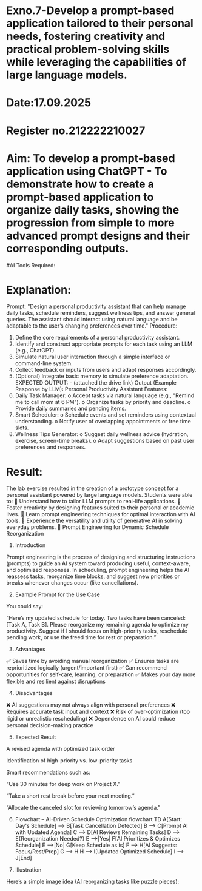 # Exno.7-Develop a prompt-based application tailored to their personal needs, fostering creativity and practical problem-solving skills while leveraging the capabilities of large language models.

# Date:17.09.2025
# Register no.212222210027
# Aim: To develop a prompt-based application using ChatGPT - To demonstrate how to create a prompt-based application to organize daily tasks, showing the progression from simple to more advanced prompt designs and their corresponding outputs.

#AI Tools Required: 


# Explanation: 
Prompt:
"Design a personal productivity assistant that can help manage daily tasks, schedule reminders, suggest wellness tips, and answer general queries. The assistant should interact using natural language and be adaptable to the user’s changing preferences over time."
Procedure:
1. Define the core requirements of a personal productivity assistant.
2. Identify and construct appropriate prompts for each task using an LLM (e.g., ChatGPT).
3. Simulate natural user interaction through a simple interface or command-line system.
4. Collect feedback or inputs from users and adapt responses accordingly.
5. (Optional) Integrate basic memory to simulate preference adaptation.
EXPECTED OUTPUT: - (attached the drive link)
Output (Example Response by LLM):
Personal Productivity Assistant Features:
1. Daily Task Manager:
o Accept tasks via natural language (e.g., "Remind me to call mom at 6 PM").
o Organize tasks by priority and deadline.
o Provide daily summaries and pending items.
2. Smart Scheduler:
o Schedule events and set reminders using contextual understanding.
o Notify user of overlapping appointments or free time slots.
3. Wellness Tips Generator:
o Suggest daily wellness advice (hydration, exercise, screen-time breaks).
o Adapt suggestions based on past user preferences and responses.



# Result: 
The lab exercise resulted in the creation of a prototype concept for a personal assistant powered by large language models. Students were able to:
 Understand how to tailor LLM prompts to real-life applications.
 Foster creativity by designing features suited to their personal or academic lives.
 Learn prompt engineering techniques for optimal interaction with AI tools.
 Experience the versatility and utility of generative AI in solving everyday problems.
📌 Prompt Engineering for Dynamic Schedule Reorganization
1. Introduction

Prompt engineering is the process of designing and structuring instructions (prompts) to guide an AI system toward producing useful, context-aware, and optimized responses.
In scheduling, prompt engineering helps the AI reassess tasks, reorganize time blocks, and suggest new priorities or breaks whenever changes occur (like cancellations).

2. Example Prompt for the Use Case

You could say:

“Here’s my updated schedule for today. Two tasks have been canceled: [Task A, Task B]. Please reorganize my remaining agenda to optimize my productivity. Suggest if I should focus on high-priority tasks, reschedule pending work, or use the freed time for rest or preparation.”

3. Advantages

✅ Saves time by avoiding manual reorganization
✅ Ensures tasks are reprioritized logically (urgent/important first)
✅ Can recommend opportunities for self-care, learning, or preparation
✅ Makes your day more flexible and resilient against disruptions

4. Disadvantages

❌ AI suggestions may not always align with personal preferences
❌ Requires accurate task input and context
❌ Risk of over-optimization (too rigid or unrealistic rescheduling)
❌ Dependence on AI could reduce personal decision-making practice

5. Expected Result

A revised agenda with optimized task order

Identification of high-priority vs. low-priority tasks

Smart recommendations such as:

“Use 30 minutes for deep work on Project X.”

“Take a short rest break before your next meeting.”

“Allocate the canceled slot for reviewing tomorrow’s agenda.”

6. Flowchart – AI-Driven Schedule Optimization
flowchart TD
    A[Start: Day's Schedule] --> B[Task Cancellation Detected]
    B --> C[Prompt AI with Updated Agenda]
    C --> D[AI Reviews Remaining Tasks]
    D --> E{Reorganization Needed?}
    E -->|Yes| F[AI Prioritizes & Optimizes Schedule]
    E -->|No| G[Keep Schedule as is]
    F --> H[AI Suggests: Focus/Rest/Prep]
    G --> H
    H --> I[Updated Optimized Schedule]
    I --> J[End]

7. Illustration

Here’s a simple image idea (AI reorganizing tasks like puzzle pieces):
